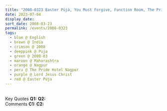 ```yaml
---
title: "2008-0323 Easter Pūjā, You Must Forgive, Function Room, The Pride Hotel Nagpur, Wardha Road, opposite Airport, New Manish Nagar, Sonegaon, Nagpur, Maharashtra, India"
date: 2023-07-04
display_date: 
sort_date: 2008-03-23
permalink: /events/2008-0323
tags:
  - blue @ English
  - brown @ India
  - crimson @ 2008
  - deeppink @ Puja
  - green @ 2008-03
  - maroon @ Maharashtra
  - orange @ Nagpur
  - peru @ The Pride Hotel Nagpur
  - purple @ Lord Jesus Christ
  - red @ Easter Puja
---
```


<br>

<wave-list>
  <list-title color="DarkSeaGreen" width="55">Key Quotes</list-title>
  <list-item color="BlanchedAlmond" width="280"><b>Q1:</b> <i></i></list-item>
  <list-item color="Lavender" width="280"><b>Q2:</b> <i></i></list-item>
</wave-list>

<br>

<wave-list>
  <list-title color="DarkSeaGreen" width="55">Comments</list-title>
  <list-item color="BlanchedAlmond" width="280"><b>C1:</b> <i></i></list-item>
  <list-item color="Lavender" width="280"><b>C2:</b> <i></i></list-item>
</wave-list>